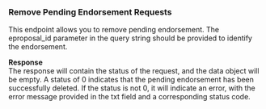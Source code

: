 ### Remove Pending Endorsement Requests

This endpoint allows you to remove pending endorsement. The eproposal_id parameter in the query string should be provided to identify the endorsement.

**Response**  
The response will contain the status of the request, and the data object will be empty. A status of 0 indicates that the pending endorsement has been successfully deleted. If the status is not 0, it will indicate an error, with the error message provided in the txt field and a corresponding status code.
